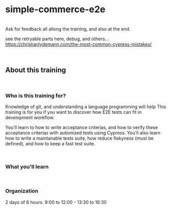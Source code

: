 # simple-commerce-e2e

<br>
Ask for feedback all allong the training, and also at the end.

see the retryable parts here, debug, and others...
https://christianlydemann.com/the-most-common-cypress-mistakes/

<br>

## About this training

<br>

### Who is this training for?

Knowledge of git, and understanding a language programming will help
This training is for you if you want to discover how E2E tests can fit in development workflow.

You'll learn to how to write acceptance criterias, and how to verify these acceptance criterias with automized tests using Cypress.
You'll also learn how to write a maintanable tests suite, how reduce flakyness (must be defined), and how to keep a fast test suite.

<br>

### What you'll learn

<br>

### Organization

2 days of 6 hours.
9:00 to 12:00 - 13:30 to 16:30

<br>


